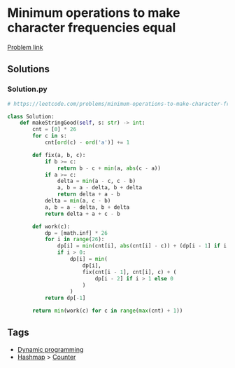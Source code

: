 # Minimum operations to make character frequencies equal

[Problem link](https://leetcode.com/problems/minimum-operations-to-make-character-frequencies-equal)

## Solutions


### Solution.py
```py
# https://leetcode.com/problems/minimum-operations-to-make-character-frequencies-equal

class Solution:
    def makeStringGood(self, s: str) -> int:
        cnt = [0] * 26
        for c in s:
            cnt[ord(c) - ord('a')] += 1

        def fix(a, b, c):
            if b >= c:
                return b - c + min(a, abs(c - a))
            if a >= c:
                delta = min(a - c, c - b)
                a, b = a - delta, b + delta
                return delta + a - b
            delta = min(a, c - b)
            a, b = a - delta, b + delta
            return delta + a + c - b

        def work(c):
            dp = [math.inf] * 26
            for i in range(26):
                dp[i] = min(cnt[i], abs(cnt[i] - c)) + (dp[i - 1] if i else 0)
                if i > 0:
                    dp[i] = min(
                        dp[i],
                        fix(cnt[i - 1], cnt[i], c) + (
                            dp[i - 2] if i > 1 else 0
                        )
                    )
            return dp[-1]

        return min(work(c) for c in range(max(cnt) + 1))
```
## Tags

* [Dynamic programming](/Collections/dynamic-programming.md#dynamic-programming)
* [Hashmap](/Collections/hashmap.md#hashmap) > [Counter](/Collections/hashmap.md#counter)
